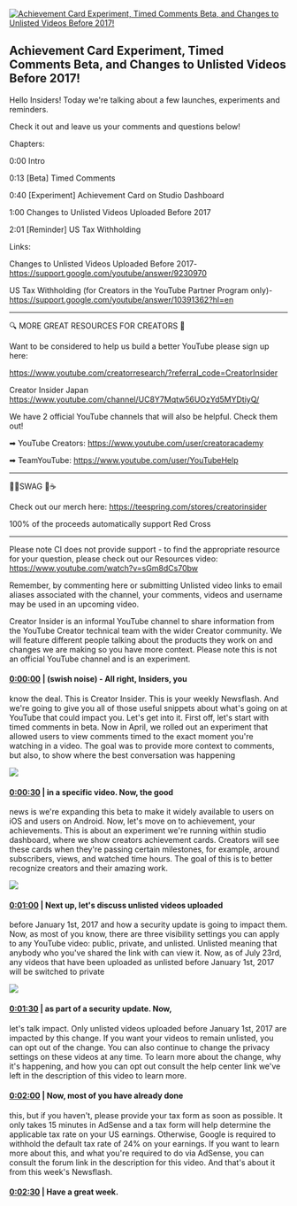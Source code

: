 [![Achievement Card Experiment, Timed Comments Beta, and Changes to Unlisted Videos Before 2017!](https://i.ytimg.com/vi/sVkX112lYCY/maxresdefault.jpg)](https://www.youtube.com/watch?v=sVkX112lYCY)

## Achievement Card Experiment, Timed Comments Beta, and Changes to Unlisted Videos Before 2017!

Hello Insiders! Today we're talking about a few launches, experiments and reminders.



Check it out and leave us your comments and questions below!



Chapters:

0:00 Intro

0:13 [Beta] Timed Comments

0:40 [Experiment] Achievement Card on Studio Dashboard

1:00 Changes to Unlisted Videos Uploaded Before 2017

2:01 [Reminder] US Tax Withholding



Links:

Changes to Unlisted Videos Uploaded Before 2017- https://support.google.com/youtube/answer/9230970

US Tax Withholding (for Creators in the YouTube Partner Program only)- https://support.google.com/youtube/answer/10391362?hl=en



-------------------------------------------



🔍 MORE GREAT RESOURCES FOR CREATORS 🔎



Want to be considered to help us build a better YouTube please sign up here: 

https://www.youtube.com/creatorresearch/?referral_code=CreatorInsider



Creator Insider Japan https://www.youtube.com/channel/UC8Y7Mqtw56UOzYd5MYDtiyQ/



We have 2 official YouTube channels that will also be helpful. Check them out! 



➡ YouTube Creators: https://www.youtube.com/user/creatoracademy



➡ TeamYouTube: https://www.youtube.com/user/YouTubeHelp



-------------------------------------------



👕👚SWAG 🎽☕



Check out our merch here: https://teespring.com/stores/creatorinsider



100% of the proceeds automatically support Red Cross



-------------------------------------------

Please note CI does not provide support - to find the appropriate resource for your question, please check out our Resources video: https://www.youtube.com/watch?v=sGm8dCs70bw



Remember, by commenting here or submitting Unlisted video links to email aliases associated with the channel, your comments, videos and username may be used in an upcoming video.



Creator Insider is an informal YouTube channel to share information from the YouTube Creator technical team with the wider Creator community. We will feature different people talking about the products they work on and changes we are making so you have more context. Please note this is not an official YouTube channel and is an experiment.



#### [0:00:00](https://www.youtube.com/watch?v=sVkX112lYCY&t=0) |  (swish noise) - All right, Insiders, you

know the deal. This is Creator Insider. This is your weekly Newsflash. And we're going to give you all of those useful snippets about what's going on at YouTube that could impact you. Let's get into it. First off, let's start with timed comments in beta. Now in April, we rolled out an experiment that allowed users to view comments timed to the exact moment you're watching in a video. The goal was to provide more context to comments, but also, to show where the best conversation was happening  

![](https://i.ytimg.com/vi/sVkX112lYCY/maxres1.jpg)



#### [0:00:30](https://www.youtube.com/watch?v=sVkX112lYCY&t=30) |  in a specific video. Now, the good

news is we're expanding this beta to make it widely available to users on iOS and users on Android. Now, let's move on to achievement, your achievements. This is about an experiment we're running within studio dashboard, where we show creators achievement cards. Creators will see these cards when they're passing certain milestones, for example, around subscribers, views, and watched time hours. The goal of this is to better recognize creators and their amazing work.  

![](https://i.ytimg.com/vi/sVkX112lYCY/maxres2.jpg)



#### [0:01:00](https://www.youtube.com/watch?v=sVkX112lYCY&t=60) |  Next up, let's discuss unlisted videos uploaded

before January 1st, 2017 and how a security update is going to impact them. Now, as most of you know, there are three visibility settings you can apply to any YouTube video: public, private, and unlisted. Unlisted meaning that anybody who you've shared the link with can view it. Now, as of July 23rd, any videos that have been uploaded as unlisted before January 1st, 2017 will be switched to private  

![](https://i.ytimg.com/vi/sVkX112lYCY/maxres3.jpg)



#### [0:01:30](https://www.youtube.com/watch?v=sVkX112lYCY&t=90) |  as part of a security update. Now,

let's talk impact. Only unlisted videos uploaded before January 1st, 2017 are impacted by this change. If you want your videos to remain unlisted, you can opt out of the change. You can also continue to change the privacy settings on these videos at any time. To learn more about the change, why it's happening, and how you can opt out consult the help center link we've left in the description of this video to learn more.  

#### [0:02:00](https://www.youtube.com/watch?v=sVkX112lYCY&t=120) |  Now, most of you have already done

this, but if you haven't, please provide your tax form as soon as possible. It only takes 15 minutes in AdSense and a tax form will help determine the applicable tax rate on your US earnings. Otherwise, Google is required to withhold the default tax rate of 24% on your earnings. If you want to learn more about this, and what you're required to do via AdSense, you can consult the forum link in the description for this video. And that's about it from this week's Newsflash.  

#### [0:02:30](https://www.youtube.com/watch?v=sVkX112lYCY&t=150) |  Have a great week.  

